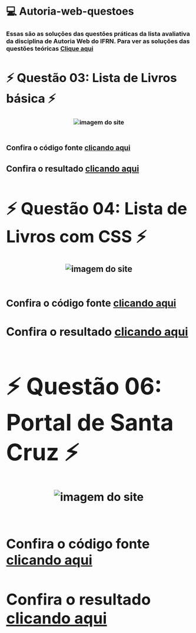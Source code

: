 # 💻 Autoria-web-questoes
<h3>Essas são as soluções das questões práticas da lista avaliativa da disciplina de Autoria Web do IFRN. Para ver as soluções das questões teóricas
<a href="https://docs.google.com/document/d/1ahUhn9uI5S9_1y3_23Us_yMGgNVcCBetH4VRp5NWfTA/edit?usp=sharing">Clique aqui<a/><h3/>

# ⚡ Questão 03: Lista de Livros básica ⚡

<div align="center">
 <img src="https://user-images.githubusercontent.com/79426395/185699781-b28b6b46-313f-46de-80db-f9f60e8e01d6.png" alt="imagem do site"> 
</div>

</br>

<h3>Confira o código fonte <a href="https://github.com/Vinnh/Autoria-web-questoes/tree/main/Q03">clicando aqui<a/><h3/>
<h3>Confira o resultado <a href="https://lista-de-livros-sem-css.netlify.app/">clicando aqui<a/><h3/>

# ⚡ Questão 04: Lista de Livros com CSS ⚡

<div align="center">
 <img src="https://user-images.githubusercontent.com/79426395/185700257-4a1b6e0b-37e8-4b0c-89ca-dd9ea465375b.png" alt="imagem do site"> 
</div>

</br>

<h3>Confira o código fonte <a href="https://github.com/Vinnh/Autoria-web-questoes/tree/main/Q04">clicando aqui<a/><h3/>
<h3>Confira o resultado <a href="https://lista-de-livros-com-css.netlify.app/">clicando aqui<a/><h3/>

# ⚡ Questão 06: Portal de Santa Cruz ⚡

<div align="center">
 <img src="https://user-images.githubusercontent.com/79426395/185700641-9c217065-f7cd-424b-9b22-6fe1a26042dc.png" alt="imagem do site"> 
</div>

</br>

<h3>Confira o código fonte <a href="https://github.com/Vinnh/Autoria-web-questoes/tree/main/Q06">clicando aqui<a/><h3/>
<h3>Confira o resultado <a href="https://portal-santa-cruz.netlify.app/">clicando aqui<a/><h3/>

